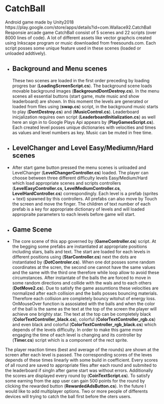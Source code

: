 



# CatchBall 
<!DOCTYPE html>
<html>
<head>
  <meta charset="utf-8">
  <meta name="viewport" content="width=device-width">

</head>
<body>
 Android game made by Unity2018 <br>
  https://play.google.com/store/apps/details?id=com.Wallace92.CatchBall  <br>
  Responsie arcade game CatchBall consist of 5 scenes and 22 scripts (over 8000 lines of code). A lot of different assets like vector graphcis created using Inkscape program or music downloaded from freesounds.com. Each script posses some unique feature used in these scenes (loaded or unloaded addtively).
  
<ul>
  <li> <h2> Background and Menu scenes </h2></li>
  <p>
 These two scenes are loaded in the first order preceding by loading progres bar (<b>LoadingScreenScript.cs</b>). The background scene loads movable background images (<b>BackgroundDontDestroy.cs</b>). In the menu scenes all essential buttons  (start game, mute music and show leaderboard) are shown. In this moment the levels are generated or loaded from files using  (<b>swap.cs</b>) script, in the background music starts to play (<b>DontDestroy.cs</b>) and (<b>MusicControl.cs</b>). Leaderboard inicjalization requires own script (<b>LeaderboardInitialization.cs</b>) as well here an sign in to Google Plays Api appears by (<b>PlayGamesScript.cs</b>). Each created level posses unique dictionaries with velocities and times as values and level numbers as key. Music can be muted in free time. 
</p>
  <p>
   <li> <h2> LevelChanger and Level Easy/Mediumn/Hard scenes </h2></li>
  <li>After start game button pressed the menu scenes is unloaded and LevelChanger (<b>LevelChangerController.cs</b>) loaded. The player can choose between three different difficulty levels Easy/Medium/Hard which load appropriate scenes and scripts controllers (<b>LevelEasyController.cs</b>, <b>LevelMediumController.cs</b>, <b>LevelHardController.cs</b>) correspondingly. Each level is a prefab (sprites + text) spawned by this controllers. All prefabs can also move by Touch the screen and move the finger. The children of text number of each prefab is a key for appropriate dictionary of levels and will loaded appropraite parameters to each levels before game will start. </li>
  </p>
  
   <p>
   <li> <h2> Game Scene </h2></li>
  <li>The core scene of this app governed by (<b>GameController.cs</b>) script. At the begging some prefabs are instantiated at appropriate positions including stars, balls and text. The start are loaded for each levels in different positions using (<b>StarController.cs</b>) next the dots are instantiated by (<b>DotControler.cs</b>). When one dot posses some random coordinates at the scren, the second one cannot have the same values and the same with the third one therefore while loop allow to avoid these circumstances. After instantate of the balls the are forced to move in some random directions and collide with the wals and to each others (<b>DotMove2.cs</b>). Due to satisfy the game assumtions these velocities are normalized after each collision and the balls posses bouncing materials. Therefore each collision are completely bouncy witohut of energy loss. OnMouseOver function is assosiated with the balls and when the color of the ball is the same as the text at the top of the screen the player will achieve one brighty star. The text at the top can be completely black (<b>ColorTextController_black.cs</b>), colorful (<b>ColorTextController_rgb.cs</b>) and even black and colorful (<b>ColorTextController_rgb_black.cs</b>) which depends of the levels difficulty. In order to make this game more engaging the time of each level is changing and its controller by (<b>Timer.cs</b>) script which is a component of the rect sprite. <br> </li>
  </p>
  
</ul>
The player reaction times (best and average of the rounds) are shown at the screen after each level is passed. The corresponding scores of the leves depends of these times linearly with some build in coefficient. Every scores of all round are saved to appropriate files after each round and submited to the leaderboard if singIn after game start was without errors. Additionally the scores are displayed every round by (<b>CoinTextScript.cs</b>). To satisfy some earning from the app user can gain 500 points for the round by clicking the rewarded button (<b>RewardedAdsButton.cs</b>). In the future I would like to add multiplayer options. Two or more people of differents devices will trying to catch the ball first before the oters users. 
</body>
</html>
